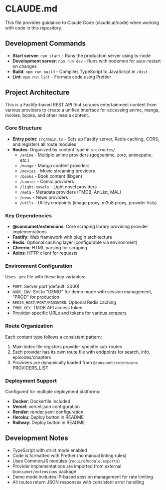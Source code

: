 # CLAUDE.md

This file provides guidance to Claude Code (claude.ai/code) when working with code in this repository.

## Development Commands

- **Start server**: `npm start` - Runs the production server using ts-node
- **Development server**: `npm run dev` - Runs with nodemon for auto-restart on changes
- **Build**: `npm run build` - Compiles TypeScript to JavaScript in `/dist`
- **Lint**: `npm run lint` - Formats code using Prettier

## Project Architecture

This is a Fastify-based REST API that scrapes entertainment content from various providers to create a unified interface for accessing anime, manga, movies, books, and other media content.

### Core Structure

- **Entry point**: `src/main.ts` - Sets up Fastify server, Redis caching, CORS, and registers all route modules
- **Routes**: Organized by content type in `src/routes/`
  - `/anime` - Multiple anime providers (gogoanime, zoro, animepahe, etc.)
  - `/manga` - Manga content providers
  - `/movies` - Movie streaming providers
  - `/books` - Book content (libgen)
  - `/comics` - Comic providers
  - `/light-novels` - Light novel providers
  - `/meta` - Metadata providers (TMDB, AniList, MAL)
  - `/news` - News providers
  - `/utils` - Utility endpoints (image proxy, m3u8 proxy, provider lists)

### Key Dependencies

- **@consumet/extensions**: Core scraping library providing provider implementations
- **Fastify**: Web framework with plugin architecture
- **Redis**: Optional caching layer (configurable via environment)
- **Cheerio**: HTML parsing for scraping
- **Axios**: HTTP client for requests

### Environment Configuration

Uses `.env` file with these key variables:
- `PORT`: Server port (default: 3000)
- `NODE_ENV`: Set to "DEMO" for demo mode with session management, "PROD" for production
- `REDIS_HOST/PORT/PASSWORD`: Optional Redis caching
- `TMDB_KEY`: TMDB API access token
- Provider-specific URLs and tokens for various scrapers

### Route Organization

Each content type follows a consistent pattern:
1. Main index file registers provider-specific sub-routes
2. Each provider has its own route file with endpoints for search, info, episodes/chapters
3. Providers are dynamically loaded from `@consumet/extensions` PROVIDERS_LIST

### Deployment Support

Configured for multiple deployment platforms:
- **Docker**: Dockerfile included
- **Vercel**: vercel.json configuration
- **Render**: render.yaml configuration
- **Heroku**: Deploy button in README
- **Railway**: Deploy button in README

## Development Notes

- TypeScript with strict mode enabled
- Code is formatted with Prettier (no manual linting rules)
- Uses CommonJS modules (`require`/`module.exports`)
- Provider implementations are imported from external `@consumet/extensions` package
- Demo mode includes IP-based session management for rate limiting
- All routes return JSON responses with consistent error handling